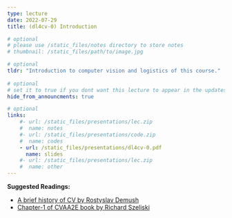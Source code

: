 ```yaml
---
type: lecture
date: 2022-07-29
title: (dl4cv-0) Introduction

# optional
# please use /static_files/notes directory to store notes
# thumbnail: /static_files/path/to/image.jpg

# optional
tldr: "Introduction to computer vision and logistics of this course."
  
# optional
# set it to true if you dont want this lecture to appear in the updates section
hide_from_announcments: true

# optional
links: 
    #- url: /static_files/presentations/lec.zip
    #  name: notes
    #- url: /static_files/presentations/code.zip
    #  name: codes
    - url: /static_files/presentations/dl4cv-0.pdf
      name: slides
    #- url: /static_files/presentations/lec.zip
    #  name: other
---
```


**Suggested Readings:**
- [A brief history of CV by Rostyslav Demush](https://medium.com/hackernoon/a-brief-history-of-computer-vision-and-convolutional-neural-networks-8fe8aacc79f3)
- [Chapter-1 of CVAA2E book by Richard Szeliski](https://szeliski.org/Book) 
